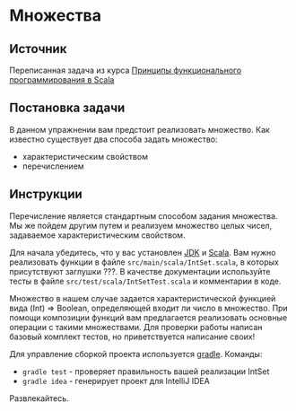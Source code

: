 # Множества

## Источник

Переписанная задача из курса [Принципы функционального программирования в Scala](https://www.coursera.org/course/progfun)

## Постановка задачи

В данном упражнении вам предстоит реализовать множество. Как известно существует два способа задать множество:

- характеристическим свойством
- перечислением

## Инструкции

Перечисление является стандартным способом задания множества. Мы же пойдем другим путем и реализуем множество целых чисел, задаваемое характеристическим свойством.

Для начала убедитесь, что у вас установлен [JDK](http://www.oracle.com/technetwork/java/javase/downloads/index.html) и [Scala](http://www.scala-lang.org/). Вам нужно реализовать функции в файле `src/main/scala/IntSet.scala`, в которых присутствуют заглушки ???. В качестве документации используйте тесты в файле `src/test/scala/IntSetTest.scala` и комментарии в коде. 

Множество в нашем случае задается характеристической функцией вида (Int) => Boolean, определяющей входит ли число в множество. При помощи композиции функций вам предлагается реализовать основные операции с такими множествами. Для проверки работы написан базовый комплект тестов, но приветствуется написание своих!

Для управление сборкой проекта используется [gradle](). Команды: 

- `gradle test` - проверяет правильность вашей реализации IntSet
- `gradle idea` - генерирует проект для IntelliJ IDEA

Развлекайтесь.

